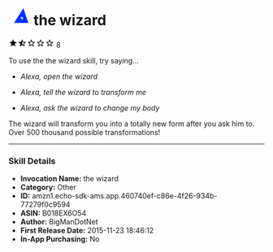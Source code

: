 # &nbsp;<img src="app_icon" alt="the wizard icon" width="36"> the wizard
![1.9 stars](../../../images/ic_star_black_18dp_1x.png)![1.9 stars](../../../images/ic_star_half_black_18dp_1x.png)![1.9 stars](../../../images/ic_star_border_black_18dp_1x.png)![1.9 stars](../../../images/ic_star_border_black_18dp_1x.png)![1.9 stars](../../../images/ic_star_border_black_18dp_1x.png) 8

To use the the wizard skill, try saying...

* *Alexa, open the wizard*

* *Alexa, tell the wizard to transform me*

* *Alexa, ask the wizard to change my body*

The wizard will transform you into a totally new form after you ask him to. Over 500 thousand possible transformations!

***

### Skill Details

* **Invocation Name:** the wizard
* **Category:** Other
* **ID:** amzn1.echo-sdk-ams.app.460740ef-c86e-4f26-934b-77279f0c9594
* **ASIN:** B018EX6O54
* **Author:** BigManDotNet
* **First Release Date:** 2015-11-23 18:46:12
* **In-App Purchasing:** No

